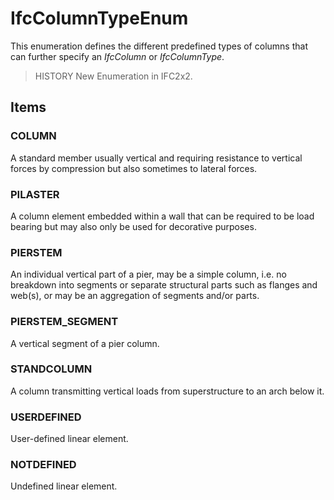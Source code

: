 # IfcColumnTypeEnum

This enumeration defines the different predefined types of columns that can further specify an _IfcColumn_ or _IfcColumnType_.

> HISTORY  New Enumeration in IFC2x2.

## Items

### COLUMN
A standard member usually vertical and requiring resistance to vertical forces by compression but also sometimes to lateral forces.

### PILASTER
A column element embedded within a wall that can be required to be load bearing but may also only be used for decorative purposes.

### PIERSTEM
An individual vertical part of a pier, may be a simple column, i.e. no breakdown into segments or separate structural parts such as flanges and web(s), or may be an aggregation of segments and/or parts.

### PIERSTEM_SEGMENT
A vertical segment of a pier column.

### STANDCOLUMN
A column transmitting vertical loads from superstructure to an arch below it.

### USERDEFINED
User-defined linear element.

### NOTDEFINED
Undefined linear element.
